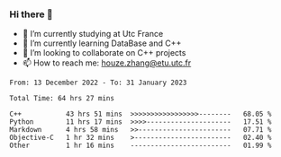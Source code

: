 ### Hi there 👋
- 🔭 I’m currently studying at Utc France
- 🌱 I’m currently learning DataBase and C++
- 👯 I’m looking to collaborate on C++ projects
- 📫 How to reach me: houze.zhang@etu.utc.fr

<!--START_SECTION:waka-->

```text
From: 13 December 2022 - To: 31 January 2023

Total Time: 64 hrs 27 mins

C++           43 hrs 51 mins  >>>>>>>>>>>>>>>>>--------   68.05 %
Python        11 hrs 17 mins  >>>>---------------------   17.51 %
Markdown      4 hrs 58 mins   >>-----------------------   07.71 %
Objective-C   1 hr 32 mins    >------------------------   02.40 %
Other         1 hr 16 mins    -------------------------   01.99 %
```

<!--END_SECTION:waka-->

